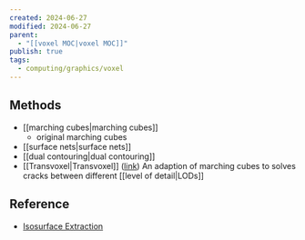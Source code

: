 ```yaml
---
created: 2024-06-27
modified: 2024-06-27
parent:
  - "[[voxel MOC|voxel MOC]]"
publish: true
tags:
  - computing/graphics/voxel
---
```

## Methods
- [[marching cubes|marching cubes]]
  - original marching cubes
- [[surface nets|surface nets]]
- [[dual contouring|dual contouring]]
- [[Transvoxel|Transvoxel]] ([link](https://transvoxel.org))
An adaption of marching cubes to solves cracks between different [[level of detail|LODs]]

## Reference
- [Isosurface Extraction](https://swiftcoder.wordpress.com/planets/isosurface-extraction/)